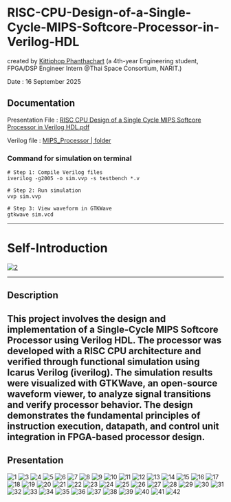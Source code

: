 # RISC-CPU-Design-of-a-Single-Cycle-MIPS-Softcore-Processor-in-Verilog-HDL
created by [Kittiphop Phanthachart](https://bento.me/mac-kittiphop) (a 4th-year Engineering student, FPGA/DSP Engineer Intern @Thai Space Consortium, NARIT.)

Date :  16 September 2025



##  Documentation 

Presentation File : [RISC CPU Design of a Single Cycle MIPS Softcore Processor in Verilog HDL.pdf
](https://github.com/XACKIES/RISC-CPU-Design-of-a-Single-Cycle-MIPS-Softcore-Processor-in-Verilog-HDL/blob/main/RISC%20CPU%20Design%20of%20a%20Single%20Cycle%20MIPS%20Softcore%20Processor%20in%20Verilog%20HDL.pdf)

Verilog file : [ MIPS_Processor | folder](https://github.com/XACKIES/RISC-CPU-Design-of-a-Single-Cycle-MIPS-Softcore-Processor-in-Verilog-HDL/tree/main/MIPS_Processor)

### Command for simulation on terminal

```
# Step 1: Compile Verilog files
iverilog -g2005 -o sim.vvp -s testbench *.v

# Step 2: Run simulation
vvp sim.vvp

# Step 3: View waveform in GTKWave
gtkwave sim.vcd
```
----
# Self-Introduction

[![2](https://github.com/XACKIES/RISC-CPU-Design-of-a-Single-Cycle-MIPS-Softcore-Processor-in-Verilog-HDL/blob/main/Doc/RISC%20CPU%20Design%20of%20a%20Single%20Cycle%20MIPS%20Softcore-Processor%20in%20Verilog-HDL%20-%20Picture/2.png
)](https://bento.me/mac-kittiphop)

----

## Description

This project involves the design and implementation of a Single-Cycle MIPS Softcore Processor using Verilog HDL. The processor was developed with a RISC CPU architecture and verified through functional simulation using Icarus Verilog (iverilog). The simulation results were visualized with GTKWave, an open-source waveform viewer, to analyze signal transitions and verify processor behavior. The design demonstrates the fundamental principles of instruction execution, datapath, and control unit integration in FPGA-based processor design.
----

## Presentation


![1](https://github.com/XACKIES/RISC-CPU-Design-of-a-Single-Cycle-MIPS-Softcore-Processor-in-Verilog-HDL/blob/main/Doc/RISC%20CPU%20Design%20of%20a%20Single%20Cycle%20MIPS%20Softcore-Processor%20in%20Verilog-HDL%20-%20Picture/1.png)
![3](https://github.com/XACKIES/RISC-CPU-Design-of-a-Single-Cycle-MIPS-Softcore-Processor-in-Verilog-HDL/blob/main/Doc/RISC%20CPU%20Design%20of%20a%20Single%20Cycle%20MIPS%20Softcore-Processor%20in%20Verilog-HDL%20-%20Picture/3.png)
![4](https://github.com/XACKIES/RISC-CPU-Design-of-a-Single-Cycle-MIPS-Softcore-Processor-in-Verilog-HDL/blob/main/Doc/RISC%20CPU%20Design%20of%20a%20Single%20Cycle%20MIPS%20Softcore-Processor%20in%20Verilog-HDL%20-%20Picture/4.png)
![5](https://github.com/XACKIES/RISC-CPU-Design-of-a-Single-Cycle-MIPS-Softcore-Processor-in-Verilog-HDL/blob/main/Doc/RISC%20CPU%20Design%20of%20a%20Single%20Cycle%20MIPS%20Softcore-Processor%20in%20Verilog-HDL%20-%20Picture/5.png)
![6](https://github.com/XACKIES/RISC-CPU-Design-of-a-Single-Cycle-MIPS-Softcore-Processor-in-Verilog-HDL/blob/main/Doc/RISC%20CPU%20Design%20of%20a%20Single%20Cycle%20MIPS%20Softcore-Processor%20in%20Verilog-HDL%20-%20Picture/6.png)
![7](https://github.com/XACKIES/RISC-CPU-Design-of-a-Single-Cycle-MIPS-Softcore-Processor-in-Verilog-HDL/blob/main/Doc/RISC%20CPU%20Design%20of%20a%20Single%20Cycle%20MIPS%20Softcore-Processor%20in%20Verilog-HDL%20-%20Picture/7.png)
![8](https://github.com/XACKIES/RISC-CPU-Design-of-a-Single-Cycle-MIPS-Softcore-Processor-in-Verilog-HDL/blob/main/Doc/RISC%20CPU%20Design%20of%20a%20Single%20Cycle%20MIPS%20Softcore-Processor%20in%20Verilog-HDL%20-%20Picture/8.png)
![9](https://github.com/XACKIES/RISC-CPU-Design-of-a-Single-Cycle-MIPS-Softcore-Processor-in-Verilog-HDL/blob/main/Doc/RISC%20CPU%20Design%20of%20a%20Single%20Cycle%20MIPS%20Softcore-Processor%20in%20Verilog-HDL%20-%20Picture/9.png)
![10](https://github.com/XACKIES/RISC-CPU-Design-of-a-Single-Cycle-MIPS-Softcore-Processor-in-Verilog-HDL/blob/main/Doc/RISC%20CPU%20Design%20of%20a%20Single%20Cycle%20MIPS%20Softcore-Processor%20in%20Verilog-HDL%20-%20Picture/10.png)
![11](https://github.com/XACKIES/RISC-CPU-Design-of-a-Single-Cycle-MIPS-Softcore-Processor-in-Verilog-HDL/blob/main/Doc/RISC%20CPU%20Design%20of%20a%20Single%20Cycle%20MIPS%20Softcore-Processor%20in%20Verilog-HDL%20-%20Picture/11.png)
![12](https://github.com/XACKIES/RISC-CPU-Design-of-a-Single-Cycle-MIPS-Softcore-Processor-in-Verilog-HDL/blob/main/Doc/RISC%20CPU%20Design%20of%20a%20Single%20Cycle%20MIPS%20Softcore-Processor%20in%20Verilog-HDL%20-%20Picture/12.png)
![13](https://github.com/XACKIES/RISC-CPU-Design-of-a-Single-Cycle-MIPS-Softcore-Processor-in-Verilog-HDL/blob/main/Doc/RISC%20CPU%20Design%20of%20a%20Single%20Cycle%20MIPS%20Softcore-Processor%20in%20Verilog-HDL%20-%20Picture/13.png)
![14](https://github.com/XACKIES/RISC-CPU-Design-of-a-Single-Cycle-MIPS-Softcore-Processor-in-Verilog-HDL/blob/main/Doc/RISC%20CPU%20Design%20of%20a%20Single%20Cycle%20MIPS%20Softcore-Processor%20in%20Verilog-HDL%20-%20Picture/14.png)
![15](https://github.com/XACKIES/RISC-CPU-Design-of-a-Single-Cycle-MIPS-Softcore-Processor-in-Verilog-HDL/blob/main/Doc/RISC%20CPU%20Design%20of%20a%20Single%20Cycle%20MIPS%20Softcore-Processor%20in%20Verilog-HDL%20-%20Picture/15.png)
![16](https://github.com/XACKIES/RISC-CPU-Design-of-a-Single-Cycle-MIPS-Softcore-Processor-in-Verilog-HDL/blob/main/Doc/RISC%20CPU%20Design%20of%20a%20Single%20Cycle%20MIPS%20Softcore-Processor%20in%20Verilog-HDL%20-%20Picture/16.png)
![17](https://github.com/XACKIES/RISC-CPU-Design-of-a-Single-Cycle-MIPS-Softcore-Processor-in-Verilog-HDL/blob/main/Doc/RISC%20CPU%20Design%20of%20a%20Single%20Cycle%20MIPS%20Softcore-Processor%20in%20Verilog-HDL%20-%20Picture/17.png)
![18](https://github.com/XACKIES/RISC-CPU-Design-of-a-Single-Cycle-MIPS-Softcore-Processor-in-Verilog-HDL/blob/main/Doc/RISC%20CPU%20Design%20of%20a%20Single%20Cycle%20MIPS%20Softcore-Processor%20in%20Verilog-HDL%20-%20Picture/18.png)
![19](https://github.com/XACKIES/RISC-CPU-Design-of-a-Single-Cycle-MIPS-Softcore-Processor-in-Verilog-HDL/blob/main/Doc/RISC%20CPU%20Design%20of%20a%20Single%20Cycle%20MIPS%20Softcore-Processor%20in%20Verilog-HDL%20-%20Picture/19.png)
![20](https://github.com/XACKIES/RISC-CPU-Design-of-a-Single-Cycle-MIPS-Softcore-Processor-in-Verilog-HDL/blob/main/Doc/RISC%20CPU%20Design%20of%20a%20Single%20Cycle%20MIPS%20Softcore-Processor%20in%20Verilog-HDL%20-%20Picture/20.png)
![21](https://github.com/XACKIES/RISC-CPU-Design-of-a-Single-Cycle-MIPS-Softcore-Processor-in-Verilog-HDL/blob/main/Doc/RISC%20CPU%20Design%20of%20a%20Single%20Cycle%20MIPS%20Softcore-Processor%20in%20Verilog-HDL%20-%20Picture/21.png)
![22](https://github.com/XACKIES/RISC-CPU-Design-of-a-Single-Cycle-MIPS-Softcore-Processor-in-Verilog-HDL/blob/main/Doc/RISC%20CPU%20Design%20of%20a%20Single%20Cycle%20MIPS%20Softcore-Processor%20in%20Verilog-HDL%20-%20Picture/22.png)
![23](https://github.com/XACKIES/RISC-CPU-Design-of-a-Single-Cycle-MIPS-Softcore-Processor-in-Verilog-HDL/blob/main/Doc/RISC%20CPU%20Design%20of%20a%20Single%20Cycle%20MIPS%20Softcore-Processor%20in%20Verilog-HDL%20-%20Picture/23.png)
![24](https://github.com/XACKIES/RISC-CPU-Design-of-a-Single-Cycle-MIPS-Softcore-Processor-in-Verilog-HDL/blob/main/Doc/RISC%20CPU%20Design%20of%20a%20Single%20Cycle%20MIPS%20Softcore-Processor%20in%20Verilog-HDL%20-%20Picture/24.png)
![25](https://github.com/XACKIES/RISC-CPU-Design-of-a-Single-Cycle-MIPS-Softcore-Processor-in-Verilog-HDL/blob/main/Doc/RISC%20CPU%20Design%20of%20a%20Single%20Cycle%20MIPS%20Softcore-Processor%20in%20Verilog-HDL%20-%20Picture/25.png)
![26](https://github.com/XACKIES/RISC-CPU-Design-of-a-Single-Cycle-MIPS-Softcore-Processor-in-Verilog-HDL/blob/main/Doc/RISC%20CPU%20Design%20of%20a%20Single%20Cycle%20MIPS%20Softcore-Processor%20in%20Verilog-HDL%20-%20Picture/26.png)
![27](https://github.com/XACKIES/RISC-CPU-Design-of-a-Single-Cycle-MIPS-Softcore-Processor-in-Verilog-HDL/blob/main/Doc/RISC%20CPU%20Design%20of%20a%20Single%20Cycle%20MIPS%20Softcore-Processor%20in%20Verilog-HDL%20-%20Picture/27.png)
![28](https://github.com/XACKIES/RISC-CPU-Design-of-a-Single-Cycle-MIPS-Softcore-Processor-in-Verilog-HDL/blob/main/Doc/RISC%20CPU%20Design%20of%20a%20Single%20Cycle%20MIPS%20Softcore-Processor%20in%20Verilog-HDL%20-%20Picture/28.png)
![29](https://github.com/XACKIES/RISC-CPU-Design-of-a-Single-Cycle-MIPS-Softcore-Processor-in-Verilog-HDL/blob/main/Doc/RISC%20CPU%20Design%20of%20a%20Single%20Cycle%20MIPS%20Softcore-Processor%20in%20Verilog-HDL%20-%20Picture/29.png)
![30](https://github.com/XACKIES/RISC-CPU-Design-of-a-Single-Cycle-MIPS-Softcore-Processor-in-Verilog-HDL/blob/main/Doc/RISC%20CPU%20Design%20of%20a%20Single%20Cycle%20MIPS%20Softcore-Processor%20in%20Verilog-HDL%20-%20Picture/30.png)
![31](https://github.com/XACKIES/RISC-CPU-Design-of-a-Single-Cycle-MIPS-Softcore-Processor-in-Verilog-HDL/blob/main/Doc/RISC%20CPU%20Design%20of%20a%20Single%20Cycle%20MIPS%20Softcore-Processor%20in%20Verilog-HDL%20-%20Picture/31.png)
![32](https://github.com/XACKIES/RISC-CPU-Design-of-a-Single-Cycle-MIPS-Softcore-Processor-in-Verilog-HDL/blob/main/Doc/RISC%20CPU%20Design%20of%20a%20Single%20Cycle%20MIPS%20Softcore-Processor%20in%20Verilog-HDL%20-%20Picture/32.png)
![33](https://github.com/XACKIES/RISC-CPU-Design-of-a-Single-Cycle-MIPS-Softcore-Processor-in-Verilog-HDL/blob/main/Doc/RISC%20CPU%20Design%20of%20a%20Single%20Cycle%20MIPS%20Softcore-Processor%20in%20Verilog-HDL%20-%20Picture/33.png)
![34](https://github.com/XACKIES/RISC-CPU-Design-of-a-Single-Cycle-MIPS-Softcore-Processor-in-Verilog-HDL/blob/main/Doc/RISC%20CPU%20Design%20of%20a%20Single%20Cycle%20MIPS%20Softcore-Processor%20in%20Verilog-HDL%20-%20Picture/34.png)
![35](https://github.com/XACKIES/RISC-CPU-Design-of-a-Single-Cycle-MIPS-Softcore-Processor-in-Verilog-HDL/blob/main/Doc/RISC%20CPU%20Design%20of%20a%20Single%20Cycle%20MIPS%20Softcore-Processor%20in%20Verilog-HDL%20-%20Picture/35.png)
![36](https://github.com/XACKIES/RISC-CPU-Design-of-a-Single-Cycle-MIPS-Softcore-Processor-in-Verilog-HDL/blob/main/Doc/RISC%20CPU%20Design%20of%20a%20Single%20Cycle%20MIPS%20Softcore-Processor%20in%20Verilog-HDL%20-%20Picture/36.png)
![37](https://github.com/XACKIES/RISC-CPU-Design-of-a-Single-Cycle-MIPS-Softcore-Processor-in-Verilog-HDL/blob/main/Doc/RISC%20CPU%20Design%20of%20a%20Single%20Cycle%20MIPS%20Softcore-Processor%20in%20Verilog-HDL%20-%20Picture/37.png)
![38](https://github.com/XACKIES/RISC-CPU-Design-of-a-Single-Cycle-MIPS-Softcore-Processor-in-Verilog-HDL/blob/main/Doc/RISC%20CPU%20Design%20of%20a%20Single%20Cycle%20MIPS%20Softcore-Processor%20in%20Verilog-HDL%20-%20Picture/38.png)
![39](https://github.com/XACKIES/RISC-CPU-Design-of-a-Single-Cycle-MIPS-Softcore-Processor-in-Verilog-HDL/blob/main/Doc/RISC%20CPU%20Design%20of%20a%20Single%20Cycle%20MIPS%20Softcore-Processor%20in%20Verilog-HDL%20-%20Picture/39.png)
![40](https://github.com/XACKIES/RISC-CPU-Design-of-a-Single-Cycle-MIPS-Softcore-Processor-in-Verilog-HDL/blob/main/Doc/RISC%20CPU%20Design%20of%20a%20Single%20Cycle%20MIPS%20Softcore-Processor%20in%20Verilog-HDL%20-%20Picture/40.png)
![41](https://github.com/XACKIES/RISC-CPU-Design-of-a-Single-Cycle-MIPS-Softcore-Processor-in-Verilog-HDL/blob/main/Doc/RISC%20CPU%20Design%20of%20a%20Single%20Cycle%20MIPS%20Softcore-Processor%20in%20Verilog-HDL%20-%20Picture/41.png)
![42](https://github.com/XACKIES/RISC-CPU-Design-of-a-Single-Cycle-MIPS-Softcore-Processor-in-Verilog-HDL/blob/main/Doc/RISC%20CPU%20Design%20of%20a%20Single%20Cycle%20MIPS%20Softcore-Processor%20in%20Verilog-HDL%20-%20Picture/42.png)

